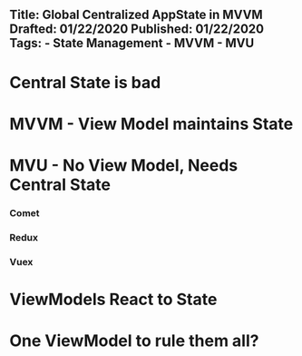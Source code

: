 Title: Global Centralized AppState in MVVM
Drafted: 01/22/2020
Published: 01/22/2020
Tags:
    - State Management
    - MVVM
    - MVU
---

# Central State is bad


# MVVM - View Model maintains State

# MVU - No View Model, Needs Central State
### Comet
### Redux
### Vuex

# ViewModels React to State

# One ViewModel to rule them all?